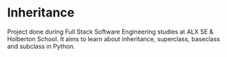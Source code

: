# Inheritance

Project done during Full Stack Software Engineering studies at ALX SE & Holberton School. It aims to learn about inheritance, superclass, baseclass and subclass in Python.
